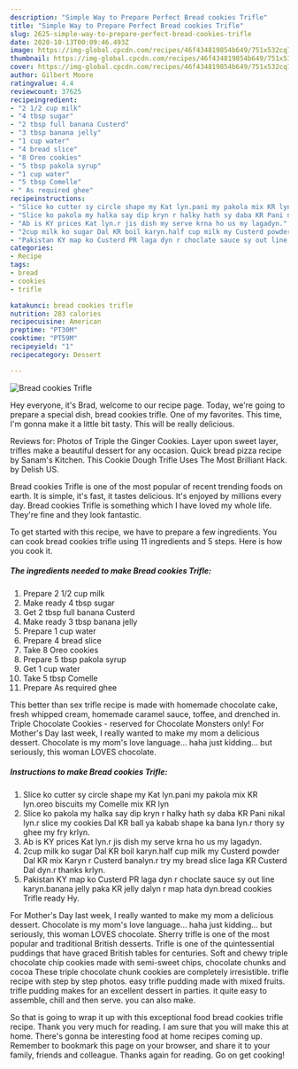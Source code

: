 ```yaml
---
description: "Simple Way to Prepare Perfect Bread cookies Trifle"
title: "Simple Way to Prepare Perfect Bread cookies Trifle"
slug: 2625-simple-way-to-prepare-perfect-bread-cookies-trifle
date: 2020-10-13T00:09:46.493Z
image: https://img-global.cpcdn.com/recipes/46f434819854b649/751x532cq70/bread-cookies-trifle-recipe-main-photo.jpg
thumbnail: https://img-global.cpcdn.com/recipes/46f434819854b649/751x532cq70/bread-cookies-trifle-recipe-main-photo.jpg
cover: https://img-global.cpcdn.com/recipes/46f434819854b649/751x532cq70/bread-cookies-trifle-recipe-main-photo.jpg
author: Gilbert Moore
ratingvalue: 4.4
reviewcount: 37625
recipeingredient:
- "2 1/2 cup milk"
- "4 tbsp sugar"
- "2 tbsp full banana Custerd"
- "3 tbsp banana jelly"
- "1 cup water"
- "4 bread slice"
- "8 Oreo cookies"
- "5 tbsp pakola syrup"
- "1 cup water"
- "5 tbsp Comelle"
- " As required ghee"
recipeinstructions:
- "Slice ko cutter sy circle shape my Kat lyn.pani my pakola mix KR lyn.oreo biscuits my Comelle mix KR lyn"
- "Slice ko pakola my halka say dip kryn r halky hath sy daba KR Pani nikal lyn.r slice my cookies Dal KR ball ya kabab shape ka bana lyn.r thory sy ghee my fry krlyn."
- "Ab is KY prices Kat lyn.r jis dish my serve krna ho us my lagadyn."
- "2cup milk ko sugar Dal KR boil karyn.half cup milk my Custerd powder Dal KR mix Karyn r Custerd banalyn.r try my bread slice laga KR Custerd Dal dyn.r thanks krlyn."
- "Pakistan KY map ko Custerd PR laga dyn r choclate sauce sy out line karyn.banana jelly paka KR jelly dalyn r map hata dyn.bread cookies Trifle ready Hy."
categories:
- Recipe
tags:
- bread
- cookies
- trifle

katakunci: bread cookies trifle 
nutrition: 283 calories
recipecuisine: American
preptime: "PT30M"
cooktime: "PT59M"
recipeyield: "1"
recipecategory: Dessert

---
```



![Bread cookies Trifle](https://img-global.cpcdn.com/recipes/46f434819854b649/751x532cq70/bread-cookies-trifle-recipe-main-photo.jpg)

Hey everyone, it's Brad, welcome to our recipe page. Today, we're going to prepare a special dish, bread cookies trifle. One of my favorites. This time, I'm gonna make it a little bit tasty. This will be really delicious.

Reviews for: Photos of Triple the Ginger Cookies. Layer upon sweet layer, trifles make a beautiful dessert for any occasion. Quick bread pizza recipe by Sanam&#39;s Kitchen. This Cookie Dough Trifle Uses The Most Brilliant Hack. by Delish US.

Bread cookies Trifle is one of the most popular of recent trending foods on earth. It is simple, it's fast, it tastes delicious. It's enjoyed by millions every day. Bread cookies Trifle is something which I have loved my whole life. They're fine and they look fantastic.


To get started with this recipe, we have to prepare a few ingredients. You can cook bread cookies trifle using 11 ingredients and 5 steps. Here is how you cook it.

<!--inarticleads1-->

##### The ingredients needed to make Bread cookies Trifle:

1. Prepare 2 1/2 cup milk
1. Make ready 4 tbsp sugar
1. Get 2 tbsp full banana Custerd
1. Make ready 3 tbsp banana jelly
1. Prepare 1 cup water
1. Prepare 4 bread slice
1. Take 8 Oreo cookies
1. Prepare 5 tbsp pakola syrup
1. Get 1 cup water
1. Take 5 tbsp Comelle
1. Prepare  As required ghee


This better than sex trifle recipe is made with homemade chocolate cake, fresh whipped cream, homemade caramel sauce, toffee, and drenched in. Triple Chocolate Cookies - reserved for Chocolate Monsters only! For Mother&#39;s Day last week, I really wanted to make my mom a delicious dessert. Chocolate is my mom&#39;s love language… haha just kidding… but seriously, this woman LOVES chocolate. 

<!--inarticleads2-->

##### Instructions to make Bread cookies Trifle:

1. Slice ko cutter sy circle shape my Kat lyn.pani my pakola mix KR lyn.oreo biscuits my Comelle mix KR lyn
1. Slice ko pakola my halka say dip kryn r halky hath sy daba KR Pani nikal lyn.r slice my cookies Dal KR ball ya kabab shape ka bana lyn.r thory sy ghee my fry krlyn.
1. Ab is KY prices Kat lyn.r jis dish my serve krna ho us my lagadyn.
1. 2cup milk ko sugar Dal KR boil karyn.half cup milk my Custerd powder Dal KR mix Karyn r Custerd banalyn.r try my bread slice laga KR Custerd Dal dyn.r thanks krlyn.
1. Pakistan KY map ko Custerd PR laga dyn r choclate sauce sy out line karyn.banana jelly paka KR jelly dalyn r map hata dyn.bread cookies Trifle ready Hy.


For Mother&#39;s Day last week, I really wanted to make my mom a delicious dessert. Chocolate is my mom&#39;s love language… haha just kidding… but seriously, this woman LOVES chocolate. Sherry trifle is one of the most popular and traditional British desserts. Trifle is one of the quintessential puddings that have graced British tables for centuries. Soft and chewy triple chocolate chip cookies made with semi-sweet chips, chocolate chunks and cocoa These triple chocolate chunk cookies are completely irresistible. trifle recipe with step by step photos. easy trifle pudding made with mixed fruits. trifle pudding makes for an excellent dessert in parties. it quite easy to assemble, chill and then serve. you can also make. 

So that is going to wrap it up with this exceptional food bread cookies trifle recipe. Thank you very much for reading. I am sure that you will make this at home. There's gonna be interesting food at home recipes coming up. Remember to bookmark this page on your browser, and share it to your family, friends and colleague. Thanks again for reading. Go on get cooking!
